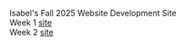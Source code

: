 Isabel's Fall 2025 Website Development Site <br>
Week 1 [site](https://isabel-hague.github.io/week1/index.html) <br>
Week 2 [site](https://isabel-hague.github.io/week2/index.html)
